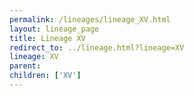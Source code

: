 ```yaml
---
permalink: /lineages/lineage_XV.html
layout: lineage_page
title: Lineage XV
redirect_to: ../lineage.html?lineage=XV
lineage: XV
parent: 
children: ['XV']
---
```

